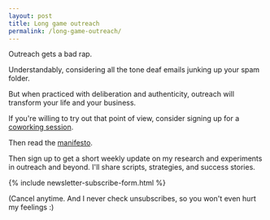 ```yaml
---
layout: post
title: Long game outreach
permalink: /long-game-outreach/
---
```


Outreach gets a bad rap.

Understandably, considering all the tone deaf emails junking up your spam folder.

But when practiced with deliberation and authenticity, outreach will transform your life and your business.

If you're willing to try out that point of view, consider signing up for a [coworking session](https://lu.ma/long-game).

Then read the [manifesto](/long-game-outreach-manifesto).

Then sign up to get a short weekly update on my research and experiments in outreach and beyond. I'll share scripts, strategies, and success stories.

{% include newsletter-subscribe-form.html %}

(Cancel anytime. And I never check unsubscribes, so you won't even hurt my feelings :)
